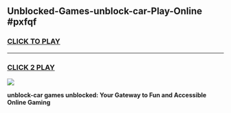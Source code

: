 
## Unblocked-Games-unblock-car-Play-Online #pxfqf
<h3>
<a href="https://news.freeplayer.one?title=unblock-car&ref=3">CLICK TO PLAY</a></h3>
<hr>

<h3>
<a href="https://news.freeplayer.one?title=unblock-car&ref=3">CLICK 2 PLAY</a>
  
</h3>

<a href="https://news.freeplayer.one?title=unblock-car&ref=3"><img src="https://clearcache.store/games.png"></a>


**unblock-car games unblocked: Your Gateway to Fun and Accessible Online Gaming**
